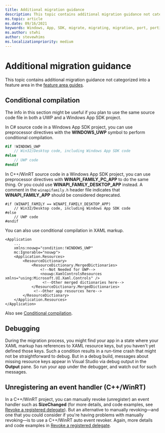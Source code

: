 ```yaml
---
title: Additional migration guidance
description: This topic contains additional migration guidance not categorized into a feature area in the [feature area guides](feature-area-guides-ovw.md).
ms.topic: article
ms.date: 09/16/2021
keywords: Windows, App, SDK, migrate, migrating, migration, port, porting
ms.author: stwhi
author: stevewhims
ms.localizationpriority: medium
---
```


# Additional migration guidance

This topic contains additional migration guidance not categorized into a feature area in the [feature area guides](guides/feature-area-guides-ovw.md).

## Conditional compilation

The info in this section might be useful if you plan to use the same source code file in both a UWP and a Windows App SDK project.

In C# source code in a Windows App SDK project, you can use preprocessor directives with the **WINDOWS_UWP** symbol to perform conditional compilation.

```csharp
#if !WINDOWS_UWP
    // Win32/Desktop code, including Windows App SDK code
#else
    // UWP code
#endif
```

In C++/WinRT source code in a Windows App SDK project, you can use preprocessor directives with **WINAPI_FAMILY_PC_APP** to do the same thing. Or you could use **WINAPI_FAMILY_DESKTOP_APP** instead. A comment in the `winapifamily.h` header file indicates that **WINAPI_FAMILY_APP** should be considered deprecated.

```cppwinrt
#if (WINAPI_FAMILY == WINAPI_FAMILY_DESKTOP_APP)
    // Win32/Desktop code, including Windows App SDK code
#else
    // UWP code
#endif
```

You can also use conditional compilation in XAML markup.

```xaml
<Application
    ...
    xmlns:nouwp="condition:!WINDOWS_UWP"
    mc:Ignorable="nouwp">
    <Application.Resources>
        <ResourceDictionary>
            <ResourceDictionary.MergedDictionaries>
                <!--Not Needed for UWP-->
                <nouwp:XamlControlsResources xmlns="using:Microsoft.UI.Xaml.Controls" />
                 <!--Other merged dictionaries here--> 
            </ResourceDictionary.MergedDictionaries>
             <!--Other app resources here--> 
        </ResourceDictionary>
    </Application.Resources>
</Application>
```

Also see [Conditional compilation](../../desktop/modernize/desktop-to-uwp-enhance.md#conditional-compilation).

## Debugging

During the migration process, you might find your app in a state where your XAML markup has references to XAML resource keys, but you haven't yet defined those keys. Such a condition results in a run-time crash that might not be straightforward to debug. But in a debug build, messages about missing resource keys appear in Visual Studio via debug output in the **Output** pane. So run your app under the debugger, and watch out for such messages.

## Unregistering an event handler (C++/WinRT)

In a C++/WinRT project, you can manually revoke (unregister) an event handler such as **SizeChanged** (for more details, and code examples, see [Revoke a registered delegate](/windows/uwp/cpp-and-winrt-apis/handle-events#revoke-a-registered-delegate)). But an alternative to manually revoking&mdash;and one that you could consider if you're having problems with manually revoking&mdash;is to use a C++/WinRT auto event revoker. Again, more details and code examples in [Revoke a registered delegate](/windows/uwp/cpp-and-winrt-apis/handle-events#revoke-a-registered-delegate).